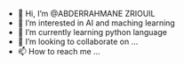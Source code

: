 - 👋 Hi, I’m @ABDERRAHMANE ZRIOUIL
- 👀 I’m interested in AI and maching learning
- 🌱 I’m currently learning python language
- 💞️ I’m looking to collaborate on ...
- 📫 How to reach me ...

<!---
ABDERRAHMANEZRIOUIL/ABDERRAHMANEZRIOUIL is a ✨ special ✨ repository because its `README.md` (this file) appears on your GitHub profile.
You can click the Preview link to take a look at your changes.
--->
